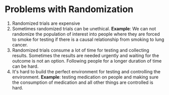 # Problems with Randomization

1. Randomized trials are expensive
2. Sometimes randomized trials can be unethical. **Example**: We can not randomize the population of interest into people where they are forced to smoke for testing if there is a causal relationship from smoking to lung cancer.
3. Randomized trials consume a lot of time for testing and collecting results. Sometimes the results are needed urgently and waiting for the outcome is not an option. Following people for a longer duration of time can be hard.
4. It's hard to build the perfect environment for testing and controlling the environment. **Example**: testing medication on people and making sure the consumption of medication and all other things are controlled is hard.


